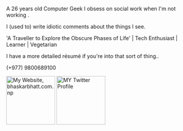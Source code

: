 A 26 years old
Computer Geek
I obsess on social work when I'm not working .

I (used to) write idiotic comments about the things I see.

'A Traveller to Explore the Obscure Phases of Life' | Tech Enthusiast | Learner | Vegetarian

I have a more detailed résumé if you're into that sort of thing..

(+977) 9800689100
<p>
<a title="Website, bhaskarbhatt.com.np" https://bhaskarbhatt.com.np/" rel="nofollow">
	<img alt="My Website, bhaskarbhatt.com.np" src="https://bhaskarbhatt.com.np/" width="130" style="max-width:100%;">
</a>

<a title="Twitter Profile" href="https://twitter.com/bhaskarbhattanp" rel="nofollow">
	<img alt="MY Twitter Profile" src="https://twitter.com/bhaskarbhattanp" width="130" style="max-width:100%;">
</a>

</p>

